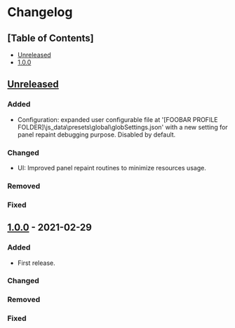# Changelog

## [Table of Contents]
- [Unreleased](#unreleased)
- [1.0.0](#100---2024-02-29)

## [Unreleased][]
### Added
- Configuration: expanded user configurable file at '[FOOBAR PROFILE FOLDER]\js_data\presets\global\globSettings.json' with a new setting for panel repaint debugging purpose. Disabled by default.
### Changed
- UI: Improved panel repaint routines to minimize resources usage.
### Removed
### Fixed

## [1.0.0] - 2021-02-29
### Added
- First release.
### Changed
### Removed
### Fixed

[Unreleased]: https://github.com/regorxxx/Fingerprint-Tools-SMP/compare/v1.0.0...HEAD
[1.0.0]: https://github.com/regorxxx/Fingerprint-Tools-SMP/compare/2b58c28...v1.0.0